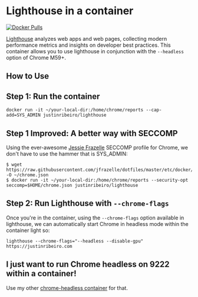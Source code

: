 # Lighthouse in a container

[![Docker Pulls](https://img.shields.io/docker/pulls/justinribeiro/lighthouse.svg)](https://hub.docker.com/r/justinribeiro/lighthouse/)

[Lighthouse](https://github.com/justinribeiro/dockerfiles/tree/master/lighthouse) analyzes web apps and web pages, collecting modern performance metrics and insights on developer best practices. This container allows you to use lighthouse in conjunction with the `--headless` option of Chrome M59+.

## How to Use

## Step 1: Run the container

```
docker run -it ~/your-local-dir:/home/chrome/reports --cap-add=SYS_ADMIN justinribeiro/lighthouse
```

## Step 1 Improved: A better way with SECCOMP

Using the ever-awesome [Jessie Frazelle](https://twitter.com/jessfraz) SECCOMP profile for Chrome, we don't have to use the hammer that is SYS_ADMIN:

```
$ wget https://raw.githubusercontent.com/jfrazelle/dotfiles/master/etc/docker/seccomp/chrome.json -O ~/chrome.json
$ docker run -it ~/your-local-dir:/home/chrome/reports --security-opt seccomp=$HOME/chrome.json justinribeiro/lighthouse
```

## Step 2: Run Lighthouse with `--chrome-flags`

Once you're in the container, using the `--chrome-flags` option available in lighthouse, we can automatically start Chrome in headless mode within the container light so:

```
lighthouse --chrome-flags="--headless --disable-gpu" https://justinribeiro.com
```

## I just want to run Chrome headless on 9222 within a container!

Use my other [chrome-headless container](https://hub.docker.com/r/justinribeiro/chrome-headless/) for that.